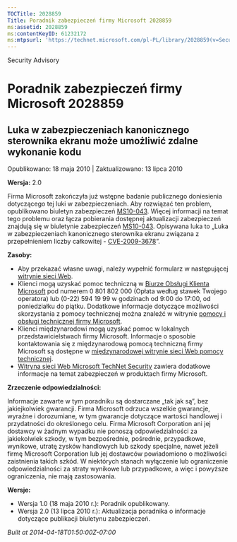```yaml
---
TOCTitle: 2028859
Title: Poradnik zabezpieczeń firmy Microsoft 2028859
ms:assetid: 2028859
ms:contentKeyID: 61232172
ms:mtpsurl: 'https://technet.microsoft.com/pl-PL/library/2028859(v=Security.10)'
---
```


Security Advisory

Poradnik zabezpieczeń firmy Microsoft 2028859
=============================================

Luka w zabezpieczeniach kanonicznego sterownika ekranu może umożliwić zdalne wykonanie kodu
-------------------------------------------------------------------------------------------

Opublikowano: 18 maja 2010 | Zaktualizowano: 13 lipca 2010

**Wersja:** 2.0

Firma Microsoft zakończyła już wstępne badanie publicznego doniesienia dotyczącego tej luki w zabezpieczeniach. Aby rozwiązać ten problem, opublikowano biuletyn zabezpieczeń [MS10-043](http://go.microsoft.com/fwlink/?linkid=194164). Więcej informacji na temat tego problemu oraz łącza pobierania dostępnej aktualizacji zabezpieczeń znajdują się w biuletynie zabezpieczeń [MS10-043](http://go.microsoft.com/fwlink/?linkid=194164). Opisywana luka to „Luka w zabezpieczeniach kanonicznego sterownika ekranu związana z przepełnieniem liczby całkowitej - [CVE-2009-3678](http://www.cve.mitre.org/cgi-bin/cvename.cgi?name=cve-2009-3678)”.

**Zasoby:**

-   Aby przekazać własne uwagi, należy wypełnić formularz w następującej [witrynie sieci Web](https://support.microsoft.com/common/survey.aspx?scid=sw;en;1257&amp;showpage=1&amp;ws=technet&amp;sd=tech).
-   Klienci mogą uzyskać pomoc techniczną w [Biurze Obsługi Klienta Microsoft](http://go.microsoft.com/fwlink/?linkid=21131) pod numerem 0 801 802 000 (Opłata według stawek Twojego operatora) lub (0-22) 594 19 99 w godzinach od 9:00 do 17:00, od poniedziałku do piątku. Dodatkowe informacje dotyczące możliwości skorzystania z pomocy technicznej można znaleźć w witrynie [pomocy i obsługi technicznej firmy Microsoft](http://support.microsoft.com).
-   Klienci międzynarodowi mogą uzyskać pomoc w lokalnych przedstawicielstwach firmy Microsoft. Informacje o sposobie kontaktowania się z międzynarodową pomocą techniczną firmy Microsoft są dostępne w [międzynarodowej witrynie sieci Web pomocy technicznej](http://go.microsoft.com/fwlink/?linkid=21155).
-   [Witryna sieci Web Microsoft TechNet Security](http://go.microsoft.com/fwlink/?linkid=21132) zawiera dodatkowe informacje na temat zabezpieczeń w produktach firmy Microsoft.

**Zrzeczenie odpowiedzialności:**

Informacje zawarte w tym poradniku są dostarczane „tak jak są”, bez jakiejkolwiek gwarancji. Firma Microsoft odrzuca wszelkie gwarancje, wyraźne i dorozumiane, w tym gwarancje dotyczące wartości handlowej i przydatności do określonego celu. Firma Microsoft Corporation ani jej dostawcy w żadnym wypadku nie ponoszą odpowiedzialności za jakiekolwiek szkody, w tym bezpośrednie, pośrednie, przypadkowe, wynikowe, utratę zysków handlowych lub szkody specjalne, nawet jeżeli firmę Microsoft Corporation lub jej dostawców powiadomiono o możliwości zaistnienia takich szkód. W niektórych stanach wyłączenie lub ograniczenie odpowiedzialności za straty wynikowe lub przypadkowe, a więc i powyższe ograniczenia, nie mają zastosowania.

**Wersje:**

-   Wersja 1.0 (18 maja 2010 r.): Poradnik opublikowany.
-   Wersja 2.0 (13 lipca 2010 r.): Aktualizacja poradnika o informacje dotyczące publikacji biuletynu zabezpieczeń.

*Built at 2014-04-18T01:50:00Z-07:00*
